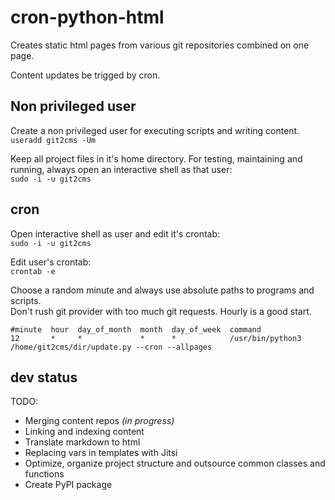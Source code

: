 # cron-python-html
Creates static html pages from various git repositories combined on one page.

Content updates be trigged by cron.


## Non privileged user
Create a non privileged user for executing scripts and writing content.  
`useradd git2cms -Um`


Keep all project files in it's home directory.
For testing, maintaining and running, always open an interactive shell as that user:  
`sudo -i -u git2cms`

## cron
Open interactive shell as user and edit it's crontab:  
`sudo -i -u git2cms`

Edit user's crontab:  
`crontab -e`

Choose a random minute and always use absolute paths to programs and scripts.  
Don't rush git provider with too much git requests. Hourly is a good start.
```
#minute  hour  day_of_month  month  day_of_week  command
12       *     *             *      *            /usr/bin/python3 /home/git2cms/dir/update.py --cron --allpages
```

## dev status

TODO:

* Merging content repos *(in progress)*
* Linking and indexing content
* Translate markdown to html
* Replacing vars in templates with Jitsi
* Optimize, organize project structure and outsource common classes and functions
* Create PyPI package
